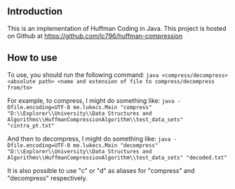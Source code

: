## Introduction
This is an implementation of Huffman Coding in Java. This project is hosted on Github at https://github.com/lc796/huffman-compression

## How to use
To use, you should run the following command:
``java <compress/decompress> <absolute path> <name and extension of file to compress/decompress from/to>``

For example, to compress, I might do something like:
``java -Dfile.encoding=UTF-8 me.lukecs.Main "compress" "D:\\Explorer\\University\\Data Structures and Algorithms\\HuffmanCompressionAlgorithm\\test_data_sets" "cintra_pt.txt"``

And then to decompress, I might do something like:
``java -Dfile.encoding=UTF-8 me.lukecs.Main "decompress" "D:\\Explorer\\University\\Data Structures and Algorithms\\HuffmanCompressionAlgorithm\\test_data_sets" "decoded.txt"``

It is also possible to use "c" or "d" as aliases for "compress" and "decompress" respectively.